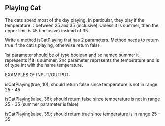## Playing Cat

The cats spend most of the day playing. In particular, they play if the temperature is between 25 and 35 (inclusive).
Unless it is summer, then the upper limit is 45 (inclusive) instead of 35.

Write a method isCatPlaying that has 2 parameters. Method needs to return true if the cat is playing, otherwise return
false

1st parameter should be of type boolean and be named summer it represents if it is summer.
2nd parameter represents the temperature and is of type int with the name temperature.

EXAMPLES OF INPUT/OUTPUT:

isCatPlaying(true, 10); should return false since temperature is not in range 25 - 45

isCatPlaying(false, 36); should return false since temperature is not in range 25 - 35 (summer parameter is false)

isCatPlaying(false, 35); should return true since temperature is in range 25 - 35
